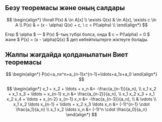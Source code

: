 ## Безу теоремасы және оның салдары

$$
\begin{align*}
\forall P(x) & \in A[x] \\
\exists Q(x) & \in A[x], \exists c \in A \\
P(x) & = (x - \alpha) Q(x) + c, \  c = P(\alpha) \\
\end{align*}
$$


Егер $ \alpha $ — $ P(x) $-тың түбірі болса, онда $ c = P(\alpha) = 0 $ және $ P(x) = (x - \alpha)Q(x) $ деп көбейткіштерге жіктеуге болады.


## Жалпы жағдайда қолданылатын Виет теоремасы

$$
\begin{align*}
P(x)=a_nx^n+a_{n-1}x^{n-1}+\ldots+a_1x+a_0
\end{align*}
$$

$$
\begin{align*}
   x_1 + x_2 + \ldots + x_n &= -\frac{a_{n-1}}{a_n}, \\
   x_1 x_2 + x_1 x_3 + \ldots + x_{n-1} x_n &= \frac{a_{n-2}}{a_n}, \\
   x_1 x_2 x_3 + x_1 x_2 x_4 + \ldots + x_{n-2} x_{n-1} x_n &= -\frac{a_{n-3}}{a_n}, \\
   & \vdots \\
   x_1 x_2 \ldots x_{n-1} + \ldots + x_2 x_3 \ldots x_n &= (-1)^{n-1} \cdot \frac{a_1}{a_n} \\
   x_1 x_2 \ldots x_n &= (-1)^n \cdot \frac{a_0}{a_n}
\end{align*}
$$
